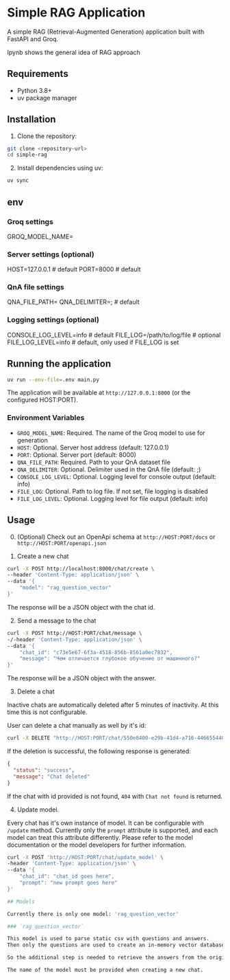 # Simple RAG Application

A simple RAG (Retrieval-Augmented Generation) application built with FastAPI and Groq.

Ipynb shows the general idea of RAG approach

## Requirements

- Python 3.8+
- uv package manager

## Installation

1. Clone the repository:

```bash
git clone <repository-url>
cd simple-rag
```

2. Install dependencies using uv:

```bash
uv sync
```

## env

### Groq settings
GROQ_MODEL_NAME=<your-groq-model-name>

### Server settings (optional)
HOST=127.0.0.1 # default
PORT=8000 # default

### QnA file settings
QNA_FILE_PATH=<path-to-your-qna-file>
QNA_DELIMITER=; # default

### Logging settings (optional)
CONSOLE_LOG_LEVEL=info # default
FILE_LOG=/path/to/log/file # optional
FILE_LOG_LEVEL=info # default, only used if FILE_LOG is set


## Running the application

```bash
uv run --env-file=.env main.py  
```


The application will be available at `http://127.0.0.1:8000` (or the configured HOST:PORT).

### Environment Variables

- `GROQ_MODEL_NAME`: Required. The name of the Groq model to use for generation
- `HOST`: Optional. Server host address (default: 127.0.0.1)
- `PORT`: Optional. Server port (default: 8000)
- `QNA_FILE_PATH`: Required. Path to your QnA dataset file
- `QNA_DELIMITER`: Optional. Delimiter used in the QnA file (default: ;)
- `CONSOLE_LOG_LEVEL`: Optional. Logging level for console output (default: info)
- `FILE_LOG`: Optional. Path to log file. If not set, file logging is disabled
- `FILE_LOG_LEVEL`: Optional. Logging level for file output (default: info)


## Usage

0. (Optional) Check out an OpenApi schema at `http://HOST:PORT/docs` or `http://HOST:PORT/openapi.json`

1. Create a new chat

```bash
curl -X POST http://localhost:8000/chat/create \
--header 'Content-Type: application/json' \
--data '{
    "model": "rag_question_vector"
}'
```

The response will be a JSON object with the chat id.

2. Send a message to the chat

```bash
curl -X POST http://HOST:PORT/chat/message \
-/-header 'Content-Type: application/json' \
--data '{
    "chat_id": "c73e5e67-6f3a-4518-856b-8561a0ec7832",
    "message": "Чем отличается глубокое обучение от машинного?"
}'
```

The response will be a JSON object with the answer.

3. Delete a chat

Inactive chats are automatically deleted after 5 minutes of inactivity.
At this time this is not configurable.

User can delete a chat manually as well by it's id:

```bash
curl -X DELETE "http://HOST:PORT/chat/550e8400-e29b-41d4-a716-446655440000"
```

If the deletion is successful, the following response is generated:
```json
{
  "status": "success",
  "message": "Chat deleted"
}
```

If the chat with id provided is not found, `404` with `Chat not found` is returned.

4. Update model.

Every chat has it's own instance of model. It can be configurable with `/update` method.
Currently only the `prompt` attribute is supported, and each model can treat this attribute differently.
Please refer to the model documentation or the model developers for further information.

```bash
curl -X POST 'http://HOST:PORT/chat/update_model' \
-header 'Content-Type: application/json' \
--data '{
    "chat_id": "chat_id goes here",
    "prompt": "new prompt goes here"   
}'

## Models

Currently there is only one model: 'rag_question_vector'

### `rag_question_vector`

This model is used to parse static csv with questions and answers.
Then only the questions are used to create an in-memory vector database.

So the additional step is needed to retrieve the answers from the original file.

The name of the model must be provided when creating a new chat.

